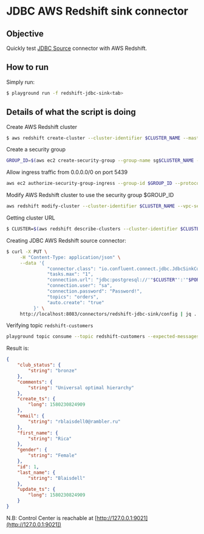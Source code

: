 # JDBC AWS Redshift sink connector

## Objective

Quickly test [JDBC Source](https://docs.confluent.io/current/connect/kafka-connect-jdbc/sink-connector/index.html) connector with AWS Redshift.

## How to run

Simply run:

```bash
$ playground run -f redshift-jdbc-sink<tab>
```
## Details of what the script is doing

Create AWS Redshift cluster

```bash
$ aws redshift create-cluster --cluster-identifier $CLUSTER_NAME --master-username masteruser --master-user-password myPassword1 --node-type dc2.large --cluster-type single-node --publicly-accessible
```

Create a security group

```bash
GROUP_ID=$(aws ec2 create-security-group --group-name sg$CLUSTER_NAME --description "playground aws redshift" | jq -r .GroupId)
```

Allow ingress traffic from 0.0.0.0/0 on port 5439

```bash
aws ec2 authorize-security-group-ingress --group-id $GROUP_ID --protocol tcp --port 5439 --cidr "0.0.0.0/0"
```

Modify AWS Redshift cluster to use the security group $GROUP_ID

```bash
aws redshift modify-cluster --cluster-identifier $CLUSTER_NAME --vpc-security-group-ids $GROUP_ID
```

Getting cluster URL

```bash
$ CLUSTER=$(aws redshift describe-clusters --cluster-identifier $CLUSTER_NAME | jq -r .Clusters[0].Endpoint.Address)
```

Creating JDBC AWS Redshift source connector:

```bash
$ curl -X PUT \
     -H "Content-Type: application/json" \
     --data '{
               "connector.class": "io.confluent.connect.jdbc.JdbcSinkConnector",
               "tasks.max": "1",
               "connection.url": "jdbc:postgresql://'"$CLUSTER"':'"$PORT"'/dev?user=masteruser&password=myPassword1&ssl=false",
               "connection.user": "sa",
               "connection.password": "Password!",
               "topics": "orders",
               "auto.create": "true"
          }' \
     http://localhost:8083/connectors/redshift-jdbc-sink/config | jq .
```

Verifying topic `redshift-customers`

```bash
playground topic consume --topic redshift-customers --expected-messages 5
```

Result is:

```json
{
    "club_status": {
        "string": "bronze"
    },
    "comments": {
        "string": "Universal optimal hierarchy"
    },
    "create_ts": {
        "long": 1580230824909
    },
    "email": {
        "string": "rblaisdell0@rambler.ru"
    },
    "first_name": {
        "string": "Rica"
    },
    "gender": {
        "string": "Female"
    },
    "id": 1,
    "last_name": {
        "string": "Blaisdell"
    },
    "update_ts": {
        "long": 1580230824909
    }
}
```

N.B: Control Center is reachable at [http://127.0.0.1:9021](http://127.0.0.1:9021])
